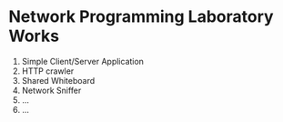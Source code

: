 # Network Programming Laboratory Works
1. Simple Client/Server Application
2. HTTP crawler
3. Shared Whiteboard
4. Network Sniffer
5. ...
6. ...
